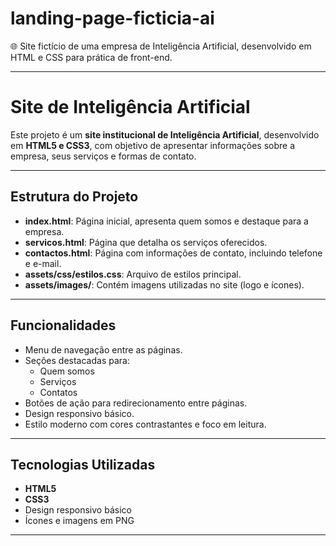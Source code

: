 # landing-page-ficticia-ai
🌐 Site fictício de uma empresa de Inteligência Artificial, desenvolvido em HTML e CSS para prática de front-end.

-------------

# Site de Inteligência Artificial

Este projeto é um **site institucional de Inteligência Artificial**, desenvolvido em **HTML5 e CSS3**, com objetivo de apresentar informações sobre a empresa, seus serviços e formas de contato.

---

## Estrutura do Projeto

- **index.html**: Página inicial, apresenta quem somos e destaque para a empresa.
- **servicos.html**: Página que detalha os serviços oferecidos.
- **contactos.html**: Página com informações de contato, incluindo telefone e e-mail.
- **assets/css/estilos.css**: Arquivo de estilos principal.
- **assets/images/**: Contém imagens utilizadas no site (logo e ícones).

---

## Funcionalidades

- Menu de navegação entre as páginas.
- Seções destacadas para:
  - Quem somos
  - Serviços
  - Contatos
- Botões de ação para redirecionamento entre páginas.
- Design responsivo básico.
- Estilo moderno com cores contrastantes e foco em leitura.

---

## Tecnologias Utilizadas

- **HTML5**
- **CSS3**
- Design responsivo básico
- Ícones e imagens em PNG

---
